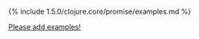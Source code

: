 {% include 1.5.0/clojure.core/promise/examples.md %}

[Please add examples!](https://github.com/arrdem/grimoire/edit/master/_includes/1.6.0/clojure.core/promise/examples.md)
